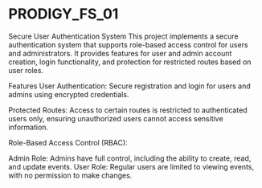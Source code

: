 # PRODIGY_FS_01

Secure User Authentication System
This project implements a secure authentication system that supports role-based access control for users and administrators. It provides features for user and admin account creation, login functionality, and protection for restricted routes based on user roles.

Features
User Authentication:
Secure registration and login for users and admins using encrypted credentials.

Protected Routes:
Access to certain routes is restricted to authenticated users only, ensuring unauthorized users cannot access sensitive information.

Role-Based Access Control (RBAC):

Admin Role: Admins have full control, including the ability to create, read, and update events.
User Role: Regular users are limited to viewing events, with no permission to make changes.

